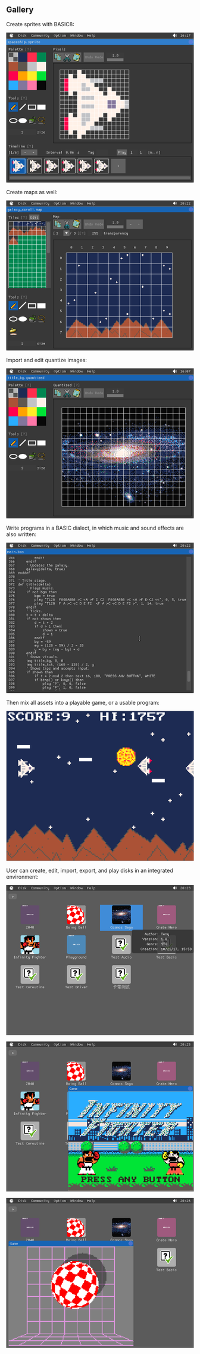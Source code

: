 ## Gallery

Create sprites with BASIC8:

![](imgs/creating_sprites.png)

Create maps as well:

![](imgs/creating_maps.png)

Import and edit quantize images:

![](imgs/importing_images.png)

Write programs in a BASIC dialect, in which music and sound effects are also written:

![](imgs/writing_programs.png)

Then mix all assets into a playable game, or a usable program:

![](imgs/playable_now.png)

User can create, edit, import, export, and play disks in an integrated environment:

![](imgs/integrated.png)

![](imgs/more_disks1.png)

![](imgs/more_disks2.png)
